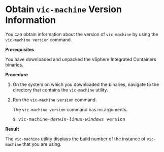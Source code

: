 # Obtain `vic-machine` Version Information #

You can obtain information about the version of `vic-machine` by using the `vic-machine version` command.

**Prerequisites**

You have downloaded and unpacked the vSphere Integrated Containers binaries.

**Procedure**

1. On the system on which you downloaded the binaries, navigate to the directory that contains the `vic-machine` utility.
2. Run the `vic-machine version` command.

   The `vic-machine version` command has no arguments.

   <pre>$ vic-machine<i>-darwin</i><i>-linux</i><i>-windows</i> version</pre>

**Result**

The `vic-machine` utility displays the build number of the instance of `vic-machine` that you are using. 